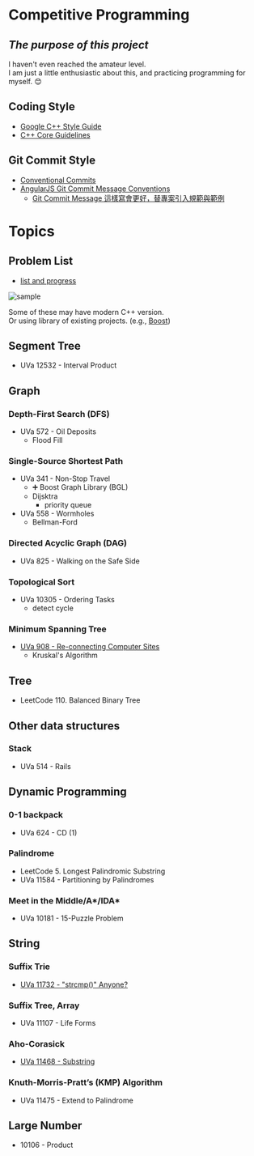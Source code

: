 # Competitive Programming

## *The purpose of this project*

I haven't even reached the amateur level.  
I am just a little enthusiastic about this, and practicing programming for myself. 😊

## Coding Style

- [Google C++ Style Guide](https://google.github.io/styleguide/cppguide.html)
- [C++ Core Guidelines](https://github.com/isocpp/CppCoreGuidelines/blob/master/CppCoreGuidelines.md)

## Git Commit Style

- [Conventional Commits](https://www.conventionalcommits.org/en/v1.0.0/)
- [AngularJS Git Commit Message Conventions](https://docs.google.com/document/d/1QrDFcIiPjSLDn3EL15IJygNPiHORgU1_OOAqWjiDU5Y/edit#heading=h.greljkmo14y0)
    - [Git Commit Message 這樣寫會更好，替專案引入規範與範例](https://wadehuanglearning.blogspot.com/2019/05/commit-commit-commit-why-what-commit.html)

# Topics

## Problem List

- [list and progress](https://www.notion.so/Competitive-Programming-Problem-ec2b38fee7d948e6bf2ff760acbbaa65)

![sample](https://i.imgur.com/LjV0DcB.png)

Some of these may have modern C++ version.  
Or using library of existing projects. (e.g., [Boost](https://www.boost.org/))

## Segment Tree

- UVa 12532 - Interval Product

## Graph

### Depth-First Search (DFS)

- UVa 572 - Oil Deposits
    - Flood Fill

### Single-Source Shortest Path

- UVa 341 - Non-Stop Travel
    - ➕ Boost Graph Library (BGL)
    - Dijsktra
        - priority queue
- UVa 558 - Wormholes
    - Bellman-Ford
    
### Directed Acyclic Graph (DAG)

- UVa 825 - Walking on the Safe Side

### Topological Sort

- UVa 10305 - Ordering Tasks
    - detect cycle

### Minimum Spanning Tree

- [UVa 908 - Re-connecting Computer Sites](https://onlinejudge.org/index.php?option=onlinejudge&Itemid=8&page=show_problem&problem=849)
    - Kruskal's Algorithm

## Tree

- LeetCode 110. Balanced Binary Tree

## Other data structures

### Stack

- UVa 514 - Rails

## Dynamic Programming

### 0-1 backpack

- UVa 624 - CD (1)

### Palindrome

- LeetCode 5. Longest Palindromic Substring
- UVa 11584 - Partitioning by Palindromes

### Meet in the Middle/A*/IDA*

-  UVa 10181 - 15-Puzzle Problem

## String

### Suffix Trie

- [UVa 11732 - "strcmp()" Anyone?](https://onlinejudge.org/index.php?option=onlinejudge&Itemid=8&page=show_problem&problem=2832)

### Suffix Tree, Array

- UVa 11107 - Life Forms

### Aho-Corasick

- [UVa 11468 - Substring](https://onlinejudge.org/index.php?option=onlinejudge&Itemid=8&page=show_problem&problem=2832)

### Knuth-Morris-Pratt’s (KMP) Algorithm

- UVa 11475 - Extend to Palindrome

## Large Number

- 10106 - Product
